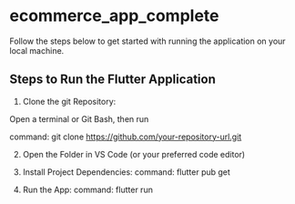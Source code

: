 # ecommerce_app_complete

Follow the steps below to get started with running the application on your local machine.

## Steps to Run the Flutter Application

1. Clone the git Repository:

 Open a terminal or Git Bash, then run 

 command: git clone https://github.com/your-repository-url.git


2. Open the Folder in VS Code (or your preferred code editor)
3. Install Project Dependencies:
    command: flutter pub get

4. Run the App:
   command: flutter run
